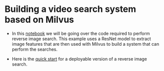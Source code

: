 # Building a video search system based on Milvus

- In this [notebook](TUTORIAL.ipynb) we will be going over the code required to perform reverse image search. This example uses a ResNet model to extract image features that are then used with Milvus to build a system that can perform the searches. 

- Here is the [quick start](QUICK_START.md) for a deployable version of a reverse image search.

